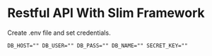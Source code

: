 # Restful API With Slim Framework

Create .env file and set credentials. 

`
DB_HOST=""
DB_USER=""
DB_PASS=""
DB_NAME=""
SECRET_KEY=""
`

